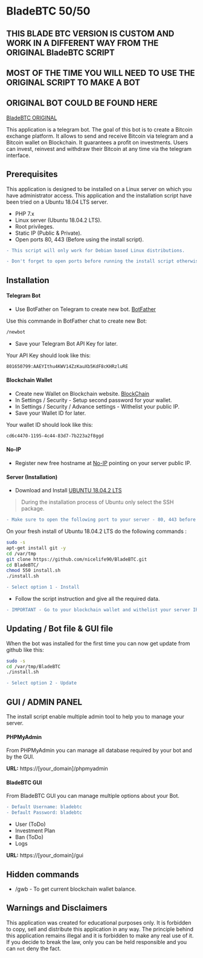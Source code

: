 
# BladeBTC 50/50 

## THIS BLADE BTC VERSION IS CUSTOM AND WORK IN A DIFFERENT WAY FROM THE ORIGINAL BladeBTC SCRIPT


## MOST OF THE TIME YOU WILL NEED TO USE THE ORIGINAL SCRIPT TO MAKE A BOT

## ORIGINAL BOT COULD BE FOUND HERE

[BladeBTC ORIGINAL](https://github.com/BladeBTC/BladeBTC)

This application is a telegram bot. The goal of this bot is to create a Bitcoin exchange platform. It allows to send and receive Bitcoin via telegram and a Bitcoin wallet on Blockchain. It guarantees a profit on investments. Users can invest, reinvest and withdraw their Bitcoin at any time via the telegram interface.

## Prerequisites 

This application is designed to be installed on a Linux server on which you have administrator access.
This application and the installation script have been tried on a Ubuntu 18.04 LTS server.

- PHP 7.x
- Linux server (Ubuntu 18.04.2 LTS).
- Root privileges.
- Static IP (Public & Private).
- Open ports 80, 443 (Before using the install script).

```diff
- This script will only work for Debian based Linux distributions.
```

```diff
- Don't forget to open ports before running the install script otherwise the installation will fail.
```

## Installation

#### Telegram Bot

- Use BotFather on Telegram to create new bot. [BotFather](https://telegram.me/BotFather)

Use this commande in BotFather chat to create new Bot:

```sh
/newbot
```

- Save your Telegram Bot API Key for later.

Your API Key should look like this:

```sh
801650799:AAEYIthu4KWV14ZzKauXb5KdF8cKHRzluRE
```

#### Blockchain Wallet

- Create new Wallet on Blockchain website. [BlockChain](https://blockchain.info/fr/wallet/#/signup)
- In Settings / Security - Setup second password for your wallet.
- In Settings / Security / Advance settings - Withelist your public IP.
- Save your Wallet ID for later.

Your wallet ID should look like this:

```sh
cd6c4470-1195-4c44-83d7-7b223a2f8ggd
```

#### No-IP

- Register new free hostname at [No-IP](https://www.noip.com/) pointing on your server public IP.

#### Server (Installation)

- Download and Install [UBUNTU 18.04.2 LTS](https://www.ubuntu.com/download/server/thank-you?version=18.04.2&architecture=amd64)
> During the installation process of Ubuntu only select the SSH package.

```diff
- Make sure to open the following port to your server - 80, 443 before running the install script.
```

On your fresh install of Ubuntu 18.04.2 LTS do the following commands :

```sh
sudo -s
apt-get install git -y
cd /var/tmp
git clone https://github.com/nicelife90/BladeBTC.git
cd BladeBTC/
chmod 550 install.sh
./install.sh
````

```diff
- Select option 1 - Install
```

- Follow the script instruction and give all the required data.

```diff
- IMPORTANT - Go to your blockchain wallet and withelist your server IP. 
```


## Updating / Bot file & GUI file

When the bot was installed for the first time you can now get update from github like this:

```sh
sudo -s
cd /var/tmp/BladeBTC
./install.sh
````

```diff
- Select option 2 - Update
```

## GUI / ADMIN PANEL

The install script enable multiple admin tool to help you to manage your server.

#### PHPMyAdmin
From PHPMyAdmin you can manage all database required by your bot and by the GUI.

**URL:** https://[your_domain]/phpmyadmin

#### BladeBTC GUI
From BladeBTC GUI you can manage multiple options about your Bot.


```diff
- Default Username: bladebtc
- Default Password: bladebtc
```

- User (ToDo)
- Investment Plan
- Ban (ToDo)
- Logs

**URL:** https://[your_domain]/gui

## Hidden commands

- /gwb - To get current blockchain wallet balance.

## Warnings and Disclaimers 

This application was created for educational purposes only. It is forbidden to copy, sell and distribute this application in any way. The principle behind this application remains illegal and it is forbidden to make any real use of it. If you decide to break the law, only you can be held responsible and you can ``not`` deny the fact.
